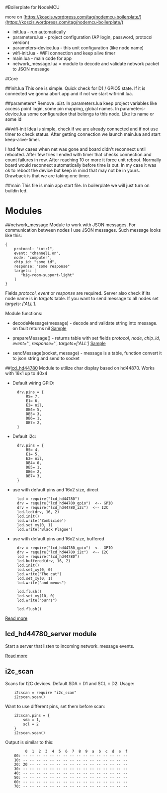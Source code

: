 #Boilerplate for NodeMCU

more on [https://koscis.wordpress.com/tag/nodemcu-boilerplate/](https://koscis.wordpress.com/tag/nodemcu-boilerplate/)

- init.lua - run automatically
- parameters.lua - project configuration (AP login, password, protocol version)
- parameters-device.lua - this unit configuration (like node name)
- wifi-init.lua - WiFi connection and keep alive timer
- main.lua - main code for app
- network_message.lua = module to decode and validate network packet to JSON message 

#Core

##init.lua
This one is simple. Quick check for D1 / GPIO5 state. 
If it is connected we gonna abort app and if not we start wifi-init.lua. 

##parameters*
Remove *.dist.* 
In parameters.lua keep project variables like access point login, some pin mapping, global names. 
In parameters-device.lua some configuration that belongs to this node. Like its name or some id

##wifi-init
Idea is simple, check if we are already connected and if not use timer to check status. 
After getting connection we launch main.lua and start keep-alive-timer.

I had few cases when net was gone and board didn't reconnect until rebooted. After few tries I ended with timer that checks connection and count failures in row. After reaching 10 or more it force unit reboot. Normally board would reconnect automatically before time is out.
In my case it was ok to reboot the device but keep in mind that may not be in yours.
Drawback is that we are taking one timer.

##main
This file is main app start file. In boilerplate we will just turn on buildin led.

# Modules 

##network_message
Module to work with JSON messages. For communication between nodes I use JSON messages. Such message looks like this:
 
    {
        protocol: "iot:1",
        event: "channel1.on",
        node: "computer",
        chip_id: "some id",
        response: "some response"
        targets: [
           "big-room-support-light"
        ]
    } 

Fields *protocol*, *event* or *response* are required. Server also check if its node name is in *targets* table. If you want to send message to all
nodes set *targets: ['ALL']*.

Module functions: 

- decodeMessage(message) - decode and validate string into message. on fault returns nil
    [Sample](sample/network_message.decodeMessage.main.lua)

- prepareMessage() - returns table with set fields *protocol*, *node*, *chip_id*, *event=''*, *response=''*, *targets=['ALL']*
    [Sample](sample/network_message.prepareMessage.main.lua)

- sendMessage(socket, message) - message is a table, function convert it to json string and send to socket

##[lcd_hd44780](sample/lcd_hd44780.md)
Module to utilize char display based on hd44870. Works with 16x1 up to 40x4

- Default wiring GPIO:

        drv.pins = {
            RS= 7,
            E1= 6,
            E2= nil,
            DB4= 5,
            DB5= 3,
            DB6= 1,
            DB7= 2,
        }

- Default i2c:

        drv.pins = {
            RS= 4,
            E1= 5,
            E2= nil,
            DB4= 0,
            DB5= 1,
            DB6= 2,
            DB7= 3,
        }

- use with default pins and 16x2 size, direct

        lcd = require("lcd_hd44780")
        drv = require("lcd_hd44780_gpio")  <-- GPIO
        drv = require("lcd_hd44780_i2c")  <-- I2C
        lcd.lcd(drv, 16, 2)
        lcd.init()
        lcd.write('Zombicide')
        lcd.set_xy(0, 1)
        lcd.write('Black Plague')

- use with default pins and 16x2 size, buffered
        
        drv = require("lcd_hd44780_gpio")  <-- GPIO
        drv = require("lcd_hd44780_i2c")  <-- I2C
        lcd = require("lcd_hd44780")
        lcd.buffered(drv, 16, 2)
        lcd.init()
        lcd.set_xy(0, 0)
        lcd.write("The cat")
        lcd.set_xy(0, 1)
        lcd.write("and meows")
        
        lcd.flush()
        lcd.set_xy(10, 0)
        lcd.write("purrs")
        
        lcd.flush()


[Read more](sample/lcd_hd44780.md)

## lcd_hd44780_server module

Start a server that listen to incoming network_message events.

[Read more](sample/lcd_hd44780.md)

## i2c_scan
 
Scans for I2C devices. Default SDA = D1 and SCL = D2. Usage:
 
        i2cscan = require "i2c_scan"
        i2cscan.scan()    
        
Want to use different pins, set them before scan:
            
        i2cscan.pins = {
            sda = 1,
            scl = 2
        }
        i2cscan.scan()
        
Output is similar to this:
        
             0  1  2  3  4  5  6  7  8  9  a  b  c  d  e  f
        00: -- -- -- -- -- -- -- -- -- -- -- -- -- -- -- -- 
        10: -- -- -- -- -- -- -- -- -- -- -- -- -- -- -- -- 
        20: 20 -- -- -- -- -- -- -- -- -- -- -- -- -- -- -- 
        30: -- -- -- -- -- -- -- -- -- -- -- -- -- -- -- -- 
        40: -- -- -- -- -- -- -- -- -- -- -- -- -- -- -- -- 
        50: -- -- -- -- -- -- -- -- -- -- -- -- -- -- -- -- 
        60: -- -- -- -- -- -- -- -- -- -- -- -- -- -- -- -- 
        70: -- -- -- -- -- -- -- -- -- -- -- -- -- -- -- --    
        
        
           